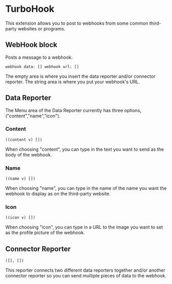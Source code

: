 # TurboHook

This extension allows you to post to webhooks from some common third-party websites or programs.

## WebHook block

Posts a message to a webhook.

```scratch
webhook data: [] webhook url: []
```
The empty area is where you insert the data reporter and/or connector reporter. The string area is where you put your webhook's URL.

## Data Reporter

The Menu area of the Data Reporter currently has three options, ("content","name","icon").

### Content

```scratch
((content v) [])
```
When choosing "content", you can type in the text you want to send as the body of the webhook.

### Name

```scratch
((name v) [])
```
When choosing "name", you can type in the name of the name you want the webhook to display as on the third-party website.

### Icon

```scratch
((icon v) [])
```
When choosing "icon", you can type in a URL to the image you want to set as the profile picture of the webhook.

## Connector Reporter

```scratch
([], [])
```
This reporter connects two different data reporters together and/or another connector reporter so you can send multiple pieces of data to the webhook.
